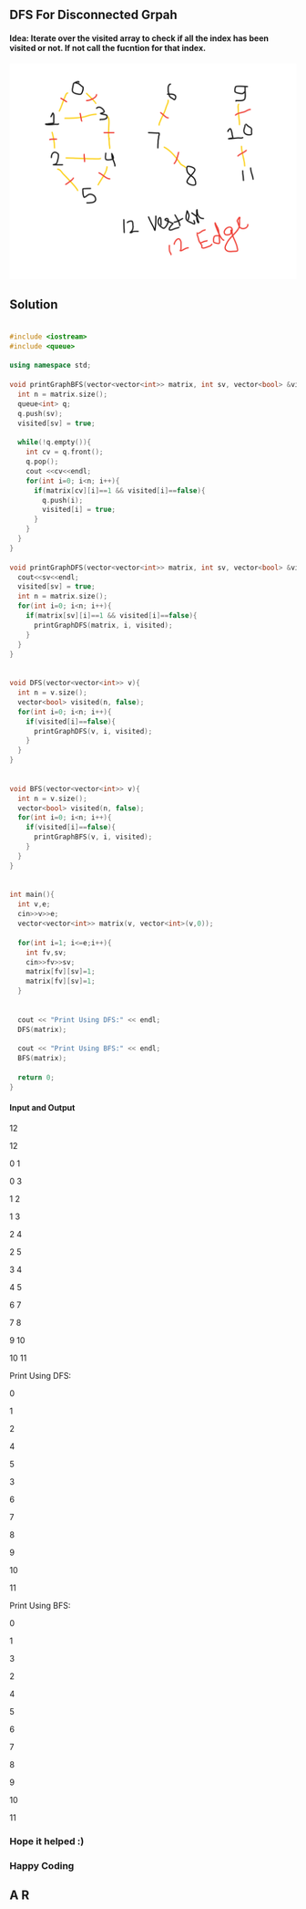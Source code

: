 ## DFS For Disconnected Grpah

#### Idea: Iterate over the visited array to check if all the index has been visited or not. If not call the fucntion for that index.

![Disconnected Graph](/src/images/dfs_disconnected_graph.png)

## Solution

```cpp

#include <iostream>
#include <queue>

using namespace std;

void printGraphBFS(vector<vector<int>> matrix, int sv, vector<bool> &visited){
  int n = matrix.size();
  queue<int> q;
  q.push(sv);
  visited[sv] = true;
  
  while(!q.empty()){
    int cv = q.front();
    q.pop();
    cout <<cv<<endl;
    for(int i=0; i<n; i++){
      if(matrix[cv][i]==1 && visited[i]==false){
        q.push(i);
        visited[i] = true;
      }
    }
  }
}

void printGraphDFS(vector<vector<int>> matrix, int sv, vector<bool> &visited){
  cout<<sv<<endl;
  visited[sv] = true;
  int n = matrix.size();
  for(int i=0; i<n; i++){
    if(matrix[sv][i]==1 && visited[i]==false){
      printGraphDFS(matrix, i, visited);
    }
  }
}


void DFS(vector<vector<int>> v){
  int n = v.size();
  vector<bool> visited(n, false);
  for(int i=0; i<n; i++){
    if(visited[i]==false){
      printGraphDFS(v, i, visited);
    }
  }
}


void BFS(vector<vector<int>> v){
  int n = v.size();
  vector<bool> visited(n, false);
  for(int i=0; i<n; i++){
    if(visited[i]==false){
      printGraphBFS(v, i, visited);
    }
  }
}


int main(){
  int v,e;
  cin>>v>>e;
  vector<vector<int>> matrix(v, vector<int>(v,0));
  
  for(int i=1; i<=e;i++){
    int fv,sv;
    cin>>fv>>sv;
    matrix[fv][sv]=1;
    matrix[fv][sv]=1;
  }

  
  cout << "Print Using DFS:" << endl;
  DFS(matrix);
  
  cout << "Print Using BFS:" << endl;
  BFS(matrix);
  
  return 0;
}


```

#### Input and Output

12

12

0 1

0 3

1 2

1 3

2 4

2 5

3 4

4 5

6 7

7 8

9 10

10 11

Print Using DFS:

0

1

2

4

5

3

6

7

8

9

10

11

Print Using BFS:

0

1

3

2

4

5

6

7

8

9

10

11




### Hope it helped :)
### Happy Coding
## A R
